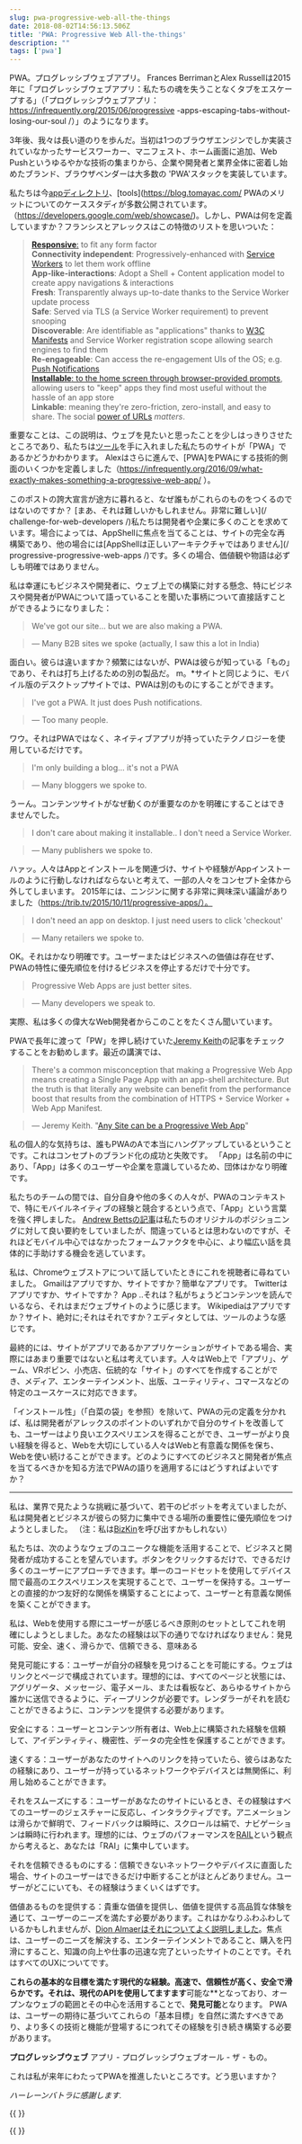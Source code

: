 ```yaml
---
slug: pwa-progressive-web-all-the-things
date: 2018-08-02T14:56:13.506Z
title: 'PWA: Progressive Web All-the-things'
description: ""
tags: ['pwa']
---
```



PWA。プログレッシブウェブアプリ。 Frances BerrimanとAlex Russellは2015年に「プログレッシブウェブアプリ：私たちの魂を失うことなくタブをエスケープする」（「プログレッシブウェブアプリ：https://infrequently.org/2015/06/progressive -apps-escaping-tabs-without-losing-our-soul /）」のようになります。

3年後、我々は長い道のりを歩んだ。当初は1つのブラウザエンジンでしか実装されていなかったサービスワーカー、マニフェスト、ホーム画面に追加、Web Pushというゆるやかな技術の集まりから、企業や開発者と業界全体に密着し始めたブランド、ブラウザベンダーは大多数の 'PWA'スタックを実装しています。

私たちは今[app](https://appsco.pe/)[ディレクトリ](https://pwa-directory.appspot.com/)、[tools](https://blog.tomayac.com/ PWAのメリットについてのケーススタディが多数公開されています。 （https://developers.google.com/web/showcase/)。しかし、PWAは何を定義していますか？フランシスとアレックスはこの特徴のリストを思いついた：

> **[Responsive](http://alistapart.com/article/responsive-web-design)**[:](http://alistapart.com/article/responsive-web-design) 
> to fit any form factor  
> **Connectivity independent**: Progressively-enhanced with [Service 
> Workers](http://www.html5rocks.com/en/tutorials/service-worker/introduction/) 
> to let them work offline  
> **App-like-interactions**: Adopt a Shell + Content application model to create 
> appy navigations & interactions  
> **Fresh**: Transparently always up-to-date thanks to the Service Worker update 
> process  
> **Safe**: Served via TLS (a Service Worker requirement) to prevent snooping  
> **Discoverable**: Are identifiable as "applications" thanks to 
> [W3C](https://w3c.github.io/manifest/) 
> [Manifests](https://developers.google.com/web/updates/2014/11/Support-for-installable-web-apps-with-webapp-manifest-in-chrome-38-for-Android) 
> and Service Worker registration scope allowing search engines to find them  
> **Re-engageable**: Can access the re-engagement UIs of the OS; e.g. [Push 
> Notifications](https://developers.google.com/web/updates/2015/03/push-notificatons-on-the-open-web)  
> **[Installable](https://developers.google.com/web/updates/2015/03/increasing-engagement-with-app-install-banners-in-chrome-for-android?hl=en)**[: 
> to the home screen through browser-provided 
> prompts](https://developers.google.com/web/updates/2015/03/increasing-engagement-with-app-install-banners-in-chrome-for-android?hl=en), 
> allowing users to "keep" apps they find most useful without the hassle of an 
> app store  
> **Linkable**: meaning they're zero-friction, zero-install, and easy to share.
> The social [power of
> URLs](http://www.theatlantic.com/technology/archive/2012/10/dark-social-we-have-the-whole-history-of-the-web-wrong/263523/)
> _matters_.


重要なことは、この説明は、ウェブを見たいと思ったことを少しはっきりさせたところであり、私たちは[ツール](https://developers.google.com/web/tools/lighthouse/)を手に入れました私たちのサイトが「PWA」であるかどうかわかります。 Alexはさらに進んで、[PWA]をPWAにする技術的側面のいくつかを定義しました（https://infrequently.org/2016/09/what-exactly-makes-something-a-progressive-web-app/ ）。

このポストの誇大宣言が途方に暮れると、なぜ誰もがこれらのものをつくるのではないのですか？ [まあ、それは難しいかもしれません。非常に難しい](/ challenge-for-web-developers /)私たちは開発者や企業に多くのことを求めています。場合によっては、AppShellに焦点を当てることは、サイトの完全な再構築であり、他の場合には[AppShellは正しいアーキテクチャではありません](/ progressive-progressive-web-apps /)です。多くの場合、価値観や物語は必ずしも明確ではありません。

私は幸運にもビジネスや開発者に、ウェブ上での構築に対する懸念、特にビジネスや開発者がPWAについて語っていることを聞いた事柄について直接話すことができるようになりました：

> We've got our site... but we are also making a PWA.


> &mdash; Many B2B sites we spoke (actually, I saw this a lot in India)


面白い。彼らは違いますか？頻繁にはないが、PWAは彼らが知っている「もの」であり、それは打ち上げるための別の製品だ。 m。*サイトと同じように、モバイル版のデスクトップサイトでは、PWAは別のものにすることができます。

> I've got a PWA. It just does Push notifications.


> &mdash; Too many people.


ワウ。それはPWAではなく、ネイティブアプリが持っていたテクノロジーを使用しているだけです。

> I'm only building a blog... it's not a PWA


> &mdash; Many bloggers we spoke to.


うーん。コンテンツサイトがなぜ動くのが重要なのかを明確にすることはできませんでした。

> I don't care about making it installable.. I don't need a Service Worker.


> &mdash; Many publishers we spoke to.


ハァッ。人々はAppとインストールを関連づけ、サイトや経験がAppインストールのように行動しなければならないと考えて、一部の人々をコンセプト全体から外してしまいます。 2015年には、ニンジンに関する非常に興味深い議論がありました（https://trib.tv/2015/10/11/progressive-apps/）。

> I don't need an app on desktop. I just need users to click 'checkout'


> &mdash; Many retailers we spoke to.


OK。それはかなり明確です。ユーザーまたはビジネスへの価値は存在せず、PWAの特性に優先順位を付けるビジネスを停止するだけで十分です。

> Progressive Web Apps are just better sites.


> &mdash; Many developers we speak to.


実際、私は多くの偉大なWeb開発者からこのことをたくさん聞いています。

PWAで長年に渡って「PW」を押し続けていた[Jeremy Keith](https://adactio.com/)の記事をチェックすることをお勧めします。最近の講演では、

> There's a common misconception that making a Progressive Web App means
> creating a Single Page App with an app-shell architecture. But the truth is
> that literally any website can benefit from the performance boost that results
> from the combination of HTTPS + Service Worker + Web App Manifest.


> &mdash; Jeremy Keith. "[Any Site can be a Progressive Web 
> App](https://noti.st/adactio/d1zSa7/any-site-can-be-a-progressive-web-app)" 


私の個人的な気持ちは、誰もPWAのAで本当にハングアップしているということです。これはコンセプトのブランド化の成功と失敗です。 「App」は名前の中にあり、「App」は多くのユーザーや企業を意識しているため、団体はかなり明確です。

私たちのチームの間では、自分自身や他の多くの人々が、PWAのコンテキストで、特にモバイルネイティブの経験と競合するという点で、「App」という言葉を強く押しました。 [Andrew Bettsの記事](https://trib.tv/2016/06/05/progressively-less-progressive/)は私たちのオリジナルのポジショニングに対して良い要約をしていましたが、間違っているとは思わないのですが、それほどモバイル中心ではなかったフォームファクタを中心に、より幅広い話を具体的に手助けする機会を逃しています。

私は、Chromeウェブストアについて話していたときにこれを視聴者に尋ねていました。 Gmailはアプリですか、サイトですか？簡単なアプリです。 Twitterはアプリですか、サイトですか？ App ..それは？私がちょうどコンテンツを読んでいるなら、それはまだウェブサイトのように感じます。 Wikipediaはアプリですか？サイト、絶対に;それはそれですか？エディタとしては、ツールのような感じです。

最終的には、サイトがアプリであるかアプリケーションがサイトである場合、実際にはあまり重要ではないと私は考えています。人々はWeb上で「アプリ」、ゲーム、VRボビン、小売店、伝統的な「サイト」のすべてを作成することができ、メディア、エンターテインメント、出版、ユーティリティ、コマースなどの特定のユースケースに対応できます。

「インストール性」（「白菜の袋」を参照）を除いて、PWAの元の定義を分かれば、私は開発者がアレックスのポイントのいずれかで自分のサイトを改善しても、ユーザーはより良いエクスペリエンスを得ることができ、ユーザーがより良い経験を得ると、Webを大切にしている人々はWebと有意義な関係を保ち、Webを使い続けることができます。どのようにすべてのビジネスと開発者が焦点を当てるべきかを知る方法でPWAの語りを適用するにはどうすればよいですか？

---

私は、業界で見たような挑戦に基づいて、若干のピボットを考えていましたが、私は開発者とビジネスが彼らの努力に集中できる場所の重要性に優先順位をつけようとしました。 （注：私は[BizKin](https://twitter.com/business_kinlan)を呼び出すかもしれない）

私たちは、次のようなウェブのユニークな機能を活用することで、ビジネスと開発者が成功することを望んでいます。ボタンをクリックするだけで、できるだけ多くのユーザーにアプローチできます。単一のコードセットを使用してデバイス間で最高のエクスペリエンスを実現することで、ユーザーを保持する。ユーザーとの直接的かつ友好的な関係を構築することによって、ユーザーと有意義な関係を築くことができます。

私は、Webを使用する際にユーザーが感じるべき原則のセットとしてこれを明確にしようとしました。あなたの経験は以下の通りでなければなりません：発見可能、安全、速く、滑らかで、信頼できる、意味ある

発見可能にする：ユーザーが自分の経験を見つけることを可能にする。ウェブはリンクとページで構成されています。理想的には、すべてのページと状態には、アグリゲータ、メッセージ、電子メール、または看板など、あらゆるサイトから誰かに送信できるように、ディープリンクが必要です。レンダラーがそれを読むことができるように、コンテンツを提供する必要があります。

安全にする：ユーザーとコンテンツ所有者は、Web上に構築された経験を信頼して、アイデンティティ、機密性、データの完全性を保護することができます。

速くする：ユーザーがあなたのサイトへのリンクを持っていたら、彼らはあなたの経験にあり、ユーザーが持っているネットワークやデバイスとは無関係に、利用し始めることができます。

それをスムーズにする：ユーザーがあなたのサイトにいるとき、その経験はすべてのユーザーのジェスチャーに反応し、インタラクティブです。アニメーションは滑らかで鮮明で、フィードバックは瞬時に、スクロールは絹で、ナビゲーションは瞬時に行われます。理想的には、ウェブのパフォーマンスを[RAIL](https://developers.google.com/web/fundamentals/performance/rail)という観点から考えると、あなたは「RAI」に集中しています。

それを信頼できるものにする：信頼できないネットワークやデバイスに直面した場合、サイトのユーザーはできるだけ中断することがほとんどありません。ユーザーがどこにいても、その経験はうまくいくはずです。

価値あるものを提供する：貴重な価値を提供し、価値を提供する高品質な体験を通じて、ユーザーのニーズを満たす必要があります。これはかなりふわふわしているかもしれませんが、[Dion Almaerはそれについてよく説明しました](https://medium.com/ben-and-dion/mission-improve-the-web-ecosystem-for-developers-3a8b55f46411)。焦点は、ユーザーのニーズを解決する、エンターテインメントであること、購入を円滑にすること、知識の向上や仕事の迅速な完了といったサイトのことです。それはすべてのUXについてです。

**これらの基本的な目標を満たす現代的な経験。**高速で、信頼性が高く、安全で滑らかです。それは、現代のAPIを使用して**ますます**可能な**となっており、オープンなウェブの範囲とその中心を活用することで、**発見可能**となります。 PWAは、ユーザーの期待に基づいてこれらの「基本目標」を自然に満たすべきであり、より多くの技術と機能が登場するにつれてその経験を引き続き構築する必要があります。

<span><span id='pw'>プログレッシブウェブ</span> <span id=name>アプリ</span></span> - プログレッシブウェブオール - ザ - もの。

これは私が来年にわたってPWAを推進したいところです。どう思いますか？

_ハーレーンバトラに感謝します._

{{ <html> }}

<style> dt {   font-weight: 600;   margin-bottom: 0.8em; } dd {   margin-bottom: 1em; } #pw {   font-weight: 700;   font-size: 1em; } #name {   font-size: 1em;   font-weight: 100; } </style><script>   const nameEl = document.getElementById('name');   const names = ['Apps', 'Sites', 'Stores', 'Blogs', 'Forums', 'Magazines', 'Block-chain doo-dads', 'Experiences', 'Wikis', 'Utilities', 'Games'];   let counter = 1;   setInterval(()=> {      nameEl.textContent = names[counter];     counter = (counter + 1) % names.length;     nameEl.animate([{opacity: 0}, {opacity: 1}], {duration: 1000, easing: 'cubic-bezier(1,.01,1,.99)'})   }, 2000) </script> {{ </html> }}